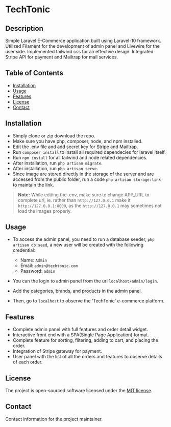 # TechTonic

## Description

Simple Laravel E-Commerce application built using Laravel-10 framework. Utilized Filament for the development of admin panel and Livewire for the user side. Implemented tailwind css for an effective design. Integrated Stripe API for payment and Mailtrap for mail services.

## Table of Contents

- [Installation](#installation)
- [Usage](#usage)
- [Features](#features)
- [License](#license)
- [Contact](#contact)

## Installation

* Simply clone or zip download the repo.
* Make sure you have php, composer, node, and npm installed.
* Edit the .env file and add secret key for Stripe and Mailtrap.
* Run `composer install` to install all required dependecies for laravel itself.
* Run `npm install` for all tailwind and node related dependencies.
* After installation, run `php artisan migrate`. 
* After installation, run `php artisan serve`. 
* Since image are stored directly in the storage of the server and are accessed from the public folder, run a code `php artisan storage:link` to maintain the link.

> **Note:** While editing the .env, make sure to change APP_URL to complete url, ie. rather than `http://127.0.0.1` make it `http://127.0.0.1:8000`, as the `http://127.0.0.1` may sometimes not load the images properly.


## Usage

* To access the admin panel, you need to run a database seeder, `php artisan db:seed`, a new user will be created with the following credential:
    * Name: `Admin`
    * Email: `admin@techtonic.com`
    * Password: `admin`

* You can the login to admin panel from the url `localhost/admin/login`.
* Add the categories, brands, and products in the admin panel.
* Then, go to `localhost` to observe the 'TechTonic' e-commerce platform.


## Features

* Complete admin panel with full features and order detail widget.
* Interactive front end with a SPA(Single Page Application) format.
* Complete feature for sorting, filtering, adding to cart, and placing the order.
* Integration of Stripe gateway for payment.
* User panel with the list of all the orders and features to observe details of each order.


## License

The project is open-sourced software licensed under the [MIT license](https://opensource.org/licenses/MIT).


## Contact

Contact information for the project maintainer.
